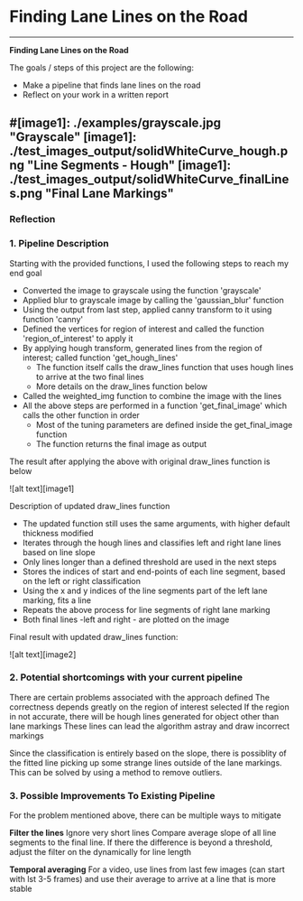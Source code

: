 # **Finding Lane Lines on the Road** 


---

**Finding Lane Lines on the Road**

The goals / steps of this project are the following:
* Make a pipeline that finds lane lines on the road
* Reflect on your work in a written report


[//]: # (Image References)

#[image1]: ./examples/grayscale.jpg "Grayscale"
[image1]: ./test_images_output/solidWhiteCurve_hough.png "Line Segments - Hough"
[image1]: ./test_images_output/solidWhiteCurve_finalLines.png "Final Lane Markings"
---

### Reflection

### 1. Pipeline Description


Starting with the provided functions, I used the following steps to reach my end goal

* Converted the image to grayscale using the function 'grayscale'
* Applied blur to grayscale image by calling the 'gaussian_blur' function
* Using the output from last step, applied canny transform to it using function 'canny'
* Defined the vertices for region of interest and called the function 'region_of_interest' to apply it
* By applying hough transform, generated lines from the region of interest; called function 'get_hough_lines'
    * The function itself calls the draw_lines function that uses hough lines to arrive at the two final lines
    * More details on the draw_lines function below
* Called the weighted_img function to combine the image with the lines
* All the above steps are performed in a function 'get_final_image' which calls the other function in order
    * Most of the tuning parameters are defined inside the get_final_image function
    * The function returns the final image as output
    
The result after applying the above with original draw_lines function is below

![alt text][image1]

Description of updated draw_lines function
* The updated function still uses the same arguments, with higher default thickness modified
* Iterates through the hough lines and classifies left and right lane lines based on line slope
* Only lines longer than a defined threshold are used in the next steps
* Stores the indices of start and end-points of each line segment, based on the left or right classification
* Using the x and y indices of the line segments part of the left lane marking, fits a line
* Repeats the above process for line segments of right lane marking
* Both final lines -left and right - are plotted on the image

Final result with updated draw_lines function: 

![alt text][image2]


### 2. Potential shortcomings with your current pipeline


There are certain problems associated with the approach defined
The correctness depends greatly on the region of interest selected
If the region in not accurate, there will be hough lines generated for object other than lane markings
These lines can lead the algorithm astray and draw incorrect markings

Since the classification is entirely based on the slope, there is possiblity of the fitted line
picking up some strange lines outside of the lane markings. This can be solved by using a method to 
remove outliers.



### 3. Possible Improvements To Existing Pipeline

For the problem mentioned above, there can be multiple ways to mitigate

**Filter the lines**
Ignore very short lines
Compare average slope of all line segments to the final line. If there the difference is beyond
a threshold, adjust the filter on the dynamically for line length

**Temporal averaging**
For a video, use lines from last few images (can start with lst 3-5 frames) and use their average to 
arrive at a line that is more stable

